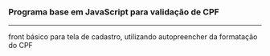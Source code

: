 ### Programa base em JavaScript para validação de CPF

------

front básico para tela de cadastro, utilizando autopreencher da formatação do CPF
